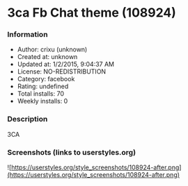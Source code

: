 # 3ca Fb Chat theme (108924)

### Information
- Author: crixu (unknown)
- Created at: unknown
- Updated at: 1/2/2015, 9:04:37 AM
- License: NO-REDISTRIBUTION
- Category: facebook
- Rating: undefined
- Total installs: 70
- Weekly installs: 0


### Description
3CA


### Screenshots (links to userstyles.org)
![https://userstyles.org/style_screenshots/108924-after.png](https://userstyles.org/style_screenshots/108924-after.png)


